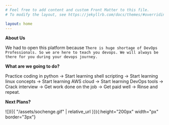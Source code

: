 ```yaml
---
# Feel free to add content and custom Front Matter to this file.
# To modify the layout, see https://jekyllrb.com/docs/themes/#overriding-theme-defaults

layout: home
---
```

**About Us**

We had to open this platform because `There is huge shortage of DevOps Professionals. So we are here to teach you devops. We will always be there for you during your devops journey.`

**What are we going to do?**

Practice coding in python -> Start learning shell scripting -> Start learning linux concepts -> Start learning AWS cloud -> Start learning DevOps tools -> Crack interview -> Get work done on the job -> Get paid well -> Rinse and repeat.



**Next Plans?**

![]({{ "/assets/sochenge.gif" | relative_url }}){:height="200px" width="px" border="3px"}


